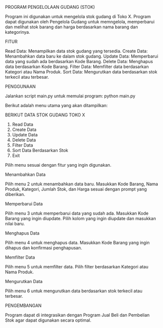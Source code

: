 PROGRAM PENGELOLAAN GUDANG (STOK)

Program ini digunakan untuk mengelola stok gudang di Toko X. 
Program dapat digunakan oleh Pengelola Gudang untuk memngelola, memperbarui dan melihat stok barang dan harga berdasarkan nama barang dan kategorinya.


FITUR

Read Data: Menampilkan data stok gudang yang tersedia.
Create Data: Menambahkan data baru ke dalam stok gudang.
Update Data: Memperbarui data yang sudah ada berdasarkan Kode Barang.
Delete Data: Menghapus data berdasarkan Kode Barang.
Filter Data: Memfilter data berdasarkan Kategori atau Nama Produk.
Sort Data: Mengurutkan data berdasarkan stok terkecil atau terbesar.


PENGGUNAAN

Jalankan script main.py untuk memulai program:
python main.py


Berikut adalah menu utama yang akan ditampilkan:

BERIKUT DATA STOK GUDANG TOKO X

1. Read Data
2. Create Data
3. Update Data
4. Delete Data
5. Filter Data
6. Sort Data Berdasarkan Stok
7. Exit
   
Pilih menu sesuai dengan fitur yang ingin digunakan.

Menambahkan Data

Pilih menu 2 untuk menambahkan data baru.
Masukkan Kode Barang, Nama Produk, Kategori, Jumlah Stok, dan Harga sesuai dengan prompt yang diberikan.

Memperbarui Data

Pilih menu 3 untuk memperbarui data yang sudah ada.
Masukkan Kode Barang yang ingin diupdate.
Pilih kolom yang ingin diupdate dan masukkan nilai baru.

Menghapus Data

Pilih menu 4 untuk menghapus data.
Masukkan Kode Barang yang ingin dihapus dan konfirmasi penghapusan.

Memfilter Data

Pilih menu 5 untuk memfilter data.
Pilih filter berdasarkan Kategori atau Nama Produk.

Mengurutkan Data

Pilih menu 6 untuk mengurutkan data berdasarkan stok terkecil atau terbesar.

PENGEMBANGAN

Program dapat di integrasikan dengan Program Jual Beli dan Pembelian Stok agar dapat digunakan secara optimal.
